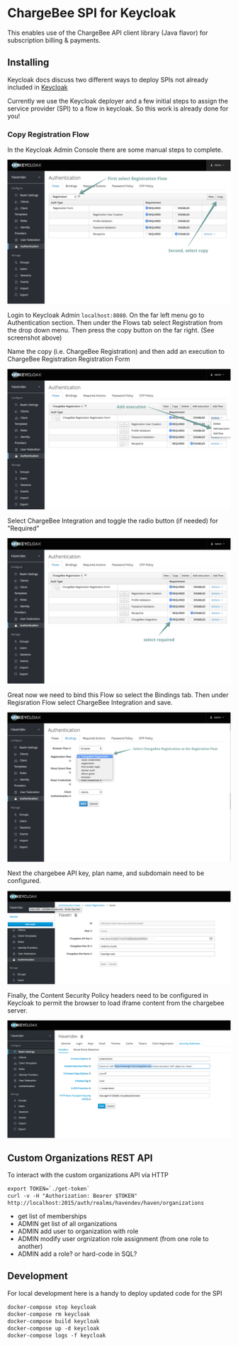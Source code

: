 # ChargeBee SPI for Keycloak

This enables use of the ChargeBee API client library (Java flavor) for subscription billing & payments.

## Installing

Keycloak docs discuss two different ways to deploy SPIs not already included in [Keycloak](http://www.keycloak.org/docs/latest/server_development/index.html#registering-provider-implementations)

Currently we use the Keycloak deployer and a few initial steps to assign the service provider (SPI) to a flow in keycloak. So this work is already done for you!

### Copy Registration Flow

In the Keycloak Admin Console there are some manual steps to complete.

![Copy Registration Flow](./screenshots/copy-registration-flow.png)

Login to Keycloak Admin `localhost:8080`. On the far left menu go to Authentication section. Then under the Flows tab select Registration from the drop down menu. Then press the copy button on the far right. (See screenshot above)

Name the copy (i.e. ChargeBee Registration) and then add an execution to ChargeBee Registration Registration Form

![add execution](./screenshots/add-execution.png)

Select ChargeBee Integration and toggle the radio button (if needed) for "Required"

![select required](./screenshots/required.png)

Great now we need to bind this Flow so select the Bindings tab. Then under Regisration Flow select ChargeBee Integration and save.

![binding the flow](./screenshots/binding.png)

Next the chargebee API key, plan name, and subdomain need to be configured.

![configure chargebee](./screenshots/configure-chargebee-credentials.png)

Finally, the Content Security Policy headers need to be configured in Keycloak to permit the browser to load iframe content from the chargebee server.

![configure CSP](./screenshots/configure-content-security-policy.png)

## Custom Organizations REST API

To interact with the custom organizations API via HTTP

    export TOKEN=`./get-token`
    curl -v -H "Authorization: Bearer $TOKEN" http://localhost:2015/auth/realms/havendev/haven/organizations

-   get list of memberships
-   ADMIN get list of all organizations
-   ADMIN add user to organization with role
-   ADMIN modify user orgnization role assignment (from one role to another)
-   ADMIN add a role? or hard-code in SQL?

## Development

For local development here is a handy to deploy updated code for the SPI

    docker-compose stop keycloak
    docker-compose rm keycloak
    docker-compose build keycloak
    docker-compose up -d keycloak
    docker-compose logs -f keycloak
